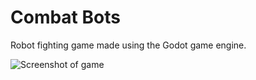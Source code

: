 # Combat Bots

Robot fighting game made using the Godot game engine.

![Screenshot of game](/docs/images/screenshot.png)
